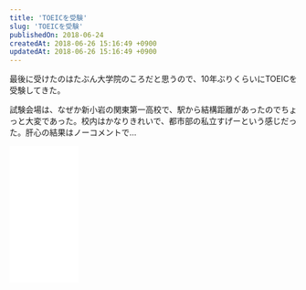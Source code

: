 ```yaml
---
title: 'TOEICを受験'
slug: 'TOEICを受験'
publishedOn: 2018-06-24
createdAt: 2018-06-26 15:16:49 +0900
updatedAt: 2018-06-26 15:16:49 +0900
---
```

最後に受けたのはたぶん大学院のころだと思うので、10年ぶりくらいにTOEICを受験してきた。

試験会場は、なぜか新小岩の関東第一高校で、駅から結構距離があったのでちょっと大変であった。校内はかなりきれいで、都市部の私立すげーという感じだった。肝心の結果はノーコメントで…

<iframe style="width:120px;height:240px;" marginwidth="0" marginheight="0" scrolling="no" frameborder="0" src="//rcm-fe.amazon-adsystem.com/e/cm?lt1=_blank&bc1=000000&IS2=1&bg1=FFFFFF&fc1=000000&lc1=0000FF&t=shucreamnet-22&o=9&p=8&l=as4&m=amazon&f=ifr&ref=as_ss_li_til&asins=4906033539&linkId=24b646771cf49794d8e49baf8a5c1568"></iframe>
